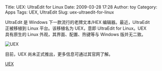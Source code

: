 Title: UEX: UltraEdit for Linux
Date: 2009-03-28 17:28
Author: toy
Category: Apps
Tags: UEX, UltraEdit
Slug: uex-ultraedit-for-linux

UltraEdit 是 Windows 下一款流行的老牌文本/HEX 编辑器。最近，UltraEdit  
正被移植到 Linux 平台。该移植名为 UEX，意即 UltraEdit for Linux。UEX  
具有原生的 Linux 外观，其界面、配置、热键等与 Windows 版并无二致。

![UEX](http://i.linuxtoy.org/images/2009/03/uex.jpg)

目前，UEX 尚未正式推出，更多信息可通过其官网了解。

[UEX](http://www.ultraedit.com/products/uex.html)
